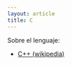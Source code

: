 ```yaml
---
layout: article
title: C  
---
```


Sobre el lenguaje:

-   [C++ (wikipedia)](http://en.wikipedia.org/wiki/C%2B%2B)

